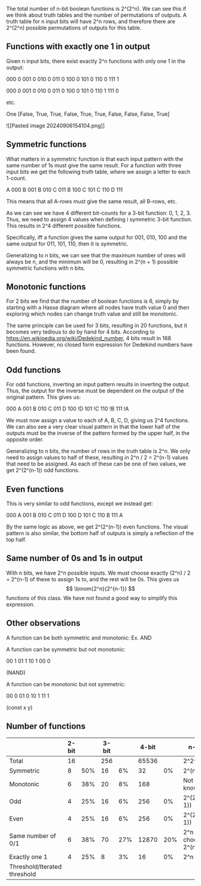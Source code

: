 The total number of n-bit boolean functions is 2^(2^n). We can see this if we think about truth tables and the number of permutations of outputs. A truth table for n input bits will have 2^n rows, and therefore there are 2^(2^n) possible permutations of outputs for this table.

## Functions with exactly one 1 in output

Given n input bits, there exist exactly 2^n functions with only one 1 in the output:

000 0
001 0
010 0
011 0
100 0
101 0
110 0
111 1

000 0
001 0
010 0
011 0
100 0
101 0
110 1
111 0

etc.

One [False, True, True, False, True, True, False, False, False, True]

![[Pasted image 20240906154104.png]]

## Symmetric functions

What matters in a symmetric function is that each input pattern with the same number of 1s must give the same result.
For a function with three input bits we get the following truth table, where we assign a letter to each 1-count.

A 000
B 001
B 010
C 011
B 100
C 101
C 110
D 111

This means that all A-rows must give the same result, all B-rows, etc.

As we can see we have 4 different bit-counts for a 3-bit function: 0, 1, 2, 3. Thus, we need to assign 4 values when defining i symmetric 3-bit function. This results in 2^4 different possible functions.

Specifically, iff a function gives the same output for 001, 010, 100 and the same output for 011, 101, 110, then it is symmetric.

Generalizing to n bits, we can see that the maximum number of ones will always be n, and the minimum will be 0, resulting in 2^(n + 1) possible symmetric functions with n bits.

## Monotonic functions

For 2 bits we find that the number of boolean functions is 6, simply by starting with a Hasse diagram where all nodes have truth value 0 and then exploring which nodes can change truth value and still be monotonic.

The same principle can be used for 3 bits, resulting in 20 functions, but it becomes very tedious to do by hand for 4 bits. According to https://en.wikipedia.org/wiki/Dedekind_number, 4 bits result in 168 functions. However, no closed form expression for Dedekind numbers have been found.

## Odd functions

For odd functions, inverting an input pattern results in inverting the output. Thus, the output for the inverse must be dependent on the output of the original pattern. This gives us:

000  A
001  B
010  C
011  D
100 !D
101 !C
110 !B
111 !A

We must now assign a value to each of A, B, C, D, giving us 2^4 functions. We can also see a very clear visual pattern in that the lower half of the outputs must be the inverse of the pattern formed by the upper half, in the opposite order.

Generalizing to n bits, the number of rows in the truth table is 2^n. We only need to assign values to half of these, resulting in 2^n / 2 = 2^(n-1) values that need to be assigned. As each of these can be one of two values, we get 2^(2^(n-1)) odd functions.

## Even functions

This is very similar to odd functions, except we instead get:

000 A
001 B
010 C
011 D
100 D
101 C
110 B
111 A

By the same logic as above, we get 2^(2^(n-1)) even functions. The visual pattern is also similar, the bottom half of outputs is simply a reflection of the top half.

## Same number of 0s and 1s in output

With n bits, we have 2^n possible inputs. We must choose exactly (2^n) / 2 = 2^(n-1) of these to assign 1s to, and the rest will be 0s. This gives us 
$$ \binom{2^n}{2^{n-1}} $$
functions of this class. We have not found a good way to simplify this expression.
## Other observations

A function can be both symmetric and monotonic: Ex. AND

A function can be symmetric but not monotonic:

00 1
01 1
10 1
00 0

(NAND)

A function can be monotonic but not symmetric:

00 0
01 0
10 1
11 1

(const x y)

## Number of functions

|                              | 2-bit |     | 3-bit |     | 4-bit |     | n-bit              |
| ---------------------------- | ----- | --- | ----- | --- | ----- | --- | ------------------ |
| Total                        | 16    |     | 256   |     | 65536 |     | 2^2^n              |
| Symmetric                    | 8     | 50% | 16    | 6%  | 32    | 0%  | 2^(n+1)            |
| Monotonic                    | 6     | 38% | 20    | 8%  | 168   |     | Not known          |
| Odd                          | 4     | 25% | 16    | 6%  | 256   | 0%  | 2^(2^(n-1))        |
| Even                         | 4     | 25% | 16    | 6%  | 256   | 0%  | 2^(2^(n-1))        |
| Same number of 0/1           | 6     | 38% | 70    | 27% | 12870 | 20% | 2^n choose 2^(n-1) |
| Exactly one 1                | 4     | 25% | 8     | 3%  | 16    | 0%  | 2^n                |
| Threshold/Iterated threshold |       |     |       |     |       |     |                    |
